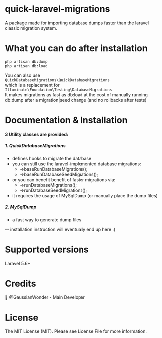 # quick-laravel-migrations
A package made for importing database dumps faster than the laravel classic migration system.

# What you can do after installation

    php artisan db:dump
    php artisan db:load

You can also use <br/>
`QuickDatabaseMigrations\QuickDatabaseMigrations`<br/>which is a replacement for<br>
`Illuminate\Foundation\Testing\DatabaseMigrations`</br>
It makes migrations as fast as db:load at the cost of manually running db:dump after a migration|seed change (and no rollbacks after tests)

# Documentation & Installation

#### 3 Utility classes are provided:
##### 1. QuickDatabaseMigrations
- defines hooks to migrate the database
- you can still use the laravel-implemented database migrations:
    - ->baseRunDatabaseMigrations();
    - ->baseRunDatabaseSeedMigrations();
- or you can benefit benefit of faster migrations via:
    - ->runDatabaseMigrations();
    - ->runDatabaseSeedMigrations();
- it requires the usage of MySqlDump (or manually place the dump files)
##### 2. MySqlDump
- a fast way to generate dump files

-- installation instruction will eventually end up here :)


# Supported versions

Laravel 5.6+

# Credits

👑 @GaussianWonder - Main Developer

# License

The MIT License (MIT). Please see License File for more information.

